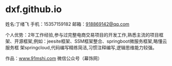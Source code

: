 # dxf.github.io

姓名:丁绪飞 
手机：15357159182
邮箱：918869142@qq.com

个人优势：2年工作经验,参与过完整电商交易项目的开发工作,熟悉主流的项目框架、开源框架,例如：jeesite框架、SSM框架整合、springboot微服务框架,略懂云服务框          架springcloud,代码编写精练简洁,习惯注释编写,逻辑思维能力较强。

作品：www.91mshi.com  微信公众号（幕饰网）
